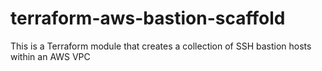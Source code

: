 # terraform-aws-bastion-scaffold
This is a Terraform module that creates a collection of SSH bastion hosts within an AWS VPC

